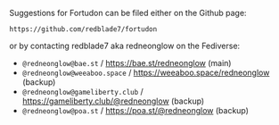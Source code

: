 Suggestions for Fortudon can be filed either on the Github page:

`https://github.com/redblade7/fortudon`

or by contacting redblade7 aka redneonglow on the Fediverse:

* `@redneonglow@bae.st` / https://bae.st/redneonglow (main)
* `@redneonglow@weeaboo.space` / https://weeaboo.space/redneonglow (backup)
* `@redneonglow@gameliberty.club` / https://gameliberty.club/@redneonglow (backup)
* `@redneonglow@poa.st` / https://poa.st/@redneonglow (backup)
